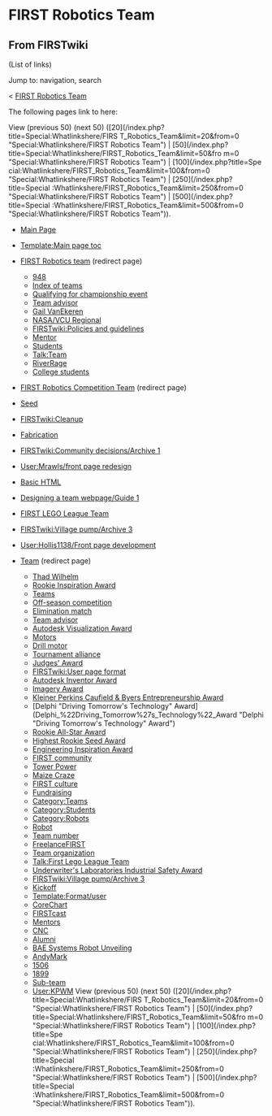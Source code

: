 # FIRST Robotics Team

## From FIRSTwiki

(List of links)

Jump to: navigation, search

< [FIRST Robotics Team](/index.php?title=FIRST_Robotics_Team&redirect=no "FIRST Robotics Team")

The following pages link to here:

View (previous 50) (next 50) ([20](/index.php?title=Special:Whatlinkshere/FIRS
T_Robotics_Team&limit=20&from=0 "Special:Whatlinkshere/FIRST Robotics Team") | [50](/index.php?title=Special:Whatlinkshere/FIRST_Robotics_Team&limit=50&fro
m=0 "Special:Whatlinkshere/FIRST Robotics Team") | [100](/index.php?title=Spe
cial:Whatlinkshere/FIRST_Robotics_Team&limit=100&from=0 "Special:Whatlinkshere/FIRST Robotics Team") | [250](/index.php?title=Special
:Whatlinkshere/FIRST_Robotics_Team&limit=250&from=0 "Special:Whatlinkshere/FIRST Robotics Team") | [500](/index.php?title=Special
:Whatlinkshere/FIRST_Robotics_Team&limit=500&from=0 "Special:Whatlinkshere/FIRST Robotics Team")).

- [Main Page](Main_Page "Main Page")
- [Template:Main page toc](Template:Main_page_toc "Template:Main page toc")
- [FIRST Robotics team](/index.php?title=FIRST_Robotics_team&redirect=no "FIRST Robotics team") (redirect page) 

  - [948](948 "948")
  - [Index of teams](Index_of_teams "Index of teams")
  - [Qualifying for championship event](Qualifying_for_championship_event "Qualifying for championship event")
  - [Team advisor](Team_advisor "Team advisor")
  - [Gail VanEkeren](Gail_VanEkeren "Gail VanEkeren")
  - [NASA/VCU Regional](NASA/VCU_Regional "NASA/VCU Regional")
  - [FIRSTwiki:Policies and guidelines](FIRSTwiki:Policies_and_guidelines "FIRSTwiki:Policies and guidelines")
  - [Mentor](Mentor "Mentor")
  - [Students](Students "Students")
  - [Talk:Team](Talk:Team "Talk:Team")
  - [RiverRage](RiverRage "RiverRage")
  - [College students](College_students "College students")

- [FIRST Robotics Competition Team](/index.php?title=FIRST_Robotics_Competition_Team&redirect=no "FIRST Robotics Competition Team") (redirect page)
- [Seed](Seed "Seed")
- [FIRSTwiki:Cleanup](FIRSTwiki:Cleanup "FIRSTwiki:Cleanup")
- [Fabrication](Fabrication "Fabrication")
- [FIRSTwiki:Community decisions/Archive 1](FIRSTwiki:Community_decisions/Archive_1 "FIRSTwiki:Community decisions/Archive 1")
- [User:Mrawls/front page redesign](User:Mrawls/front_page_redesign "User:Mrawls/front page redesign")
- [Basic HTML](Basic_HTML "Basic HTML")
- [Designing a team webpage/Guide 1](Designing_a_team_webpage/Guide_1 "Designing a team webpage/Guide 1")
- [FIRST LEGO League Team](FIRST_LEGO_League_Team "FIRST LEGO League Team")
- [FIRSTwiki:Village pump/Archive 3](FIRSTwiki:Village_pump/Archive_3 "FIRSTwiki:Village pump/Archive 3")
- [User:Hollis1138/Front page development](User:Hollis1138/Front_page_development "User:Hollis1138/Front page development")
- [Team](/index.php?title=Team&redirect=no "Team") (redirect page) 

  - [Thad Wilhelm](Thad_Wilhelm "Thad Wilhelm")
  - [Rookie Inspiration Award](Rookie_Inspiration_Award "Rookie Inspiration Award")
  - [Teams](Teams "Teams")
  - [Off-season competition](Off-season_competition "Off-season competition")
  - [Elimination match](Elimination_match "Elimination match")
  - [Team advisor](Team_advisor "Team advisor")
  - [Autodesk Visualization Award](Autodesk_Visualization_Award "Autodesk Visualization Award")
  - [Motors](Motors "Motors")
  - [Drill motor](Drill_motor "Drill motor")
  - [Tournament alliance](Tournament_alliance "Tournament alliance")
  - [Judges' Award](Judges%27_Award "Judges' Award")
  - [FIRSTwiki:User page format](FIRSTwiki:User_page_format "FIRSTwiki:User page format")
  - [Autodesk Inventor Award](Autodesk_Inventor_Award "Autodesk Inventor Award")
  - [Imagery Award](Imagery_Award "Imagery Award")
  - [Kleiner Perkins Caufield & Byers Entrepreneurship Award](Kleiner_Perkins_Caufield_%26_Byers_Entrepreneurship_Award "Kleiner Perkins Caufield & Byers Entrepreneurship Award")
  - [Delphi "Driving Tomorrow's Technology" Award](Delphi_%22Driving_Tomorrow%27s_Technology%22_Award "Delphi "Driving Tomorrow's Technology" Award")
  - [Rookie All-Star Award](Rookie_All-Star_Award "Rookie All-Star Award")
  - [Highest Rookie Seed Award](Highest_Rookie_Seed_Award "Highest Rookie Seed Award")
  - [Engineering Inspiration Award](Engineering_Inspiration_Award "Engineering Inspiration Award")
  - [FIRST community](FIRST_community "FIRST community")
  - [Tower Power](Tower_Power "Tower Power")
  - [Maize Craze](Maize_Craze "Maize Craze")
  - [FIRST culture](FIRST_culture "FIRST culture")
  - [Fundraising](Fundraising "Fundraising")
  - [Category:Teams](Category:Teams "Category:Teams")
  - [Category:Students](Category:Students "Category:Students")
  - [Category:Robots](Category:Robots "Category:Robots")
  - [Robot](Robot "Robot")
  - [Team number](Team_number "Team number")
  - [FreelanceFIRST](FreelanceFIRST "FreelanceFIRST")
  - [Team organization](Team_organization "Team organization")
  - [Talk:First Lego League Team](Talk:First_Lego_League_Team "Talk:First Lego League Team")
  - [Underwriter's Laboratories Industrial Safety Award](Underwriter%27s_Laboratories_Industrial_Safety_Award "Underwriter's Laboratories Industrial Safety Award")
  - [FIRSTwiki:Village pump/Archive 3](FIRSTwiki:Village_pump/Archive_3 "FIRSTwiki:Village pump/Archive 3")
  - [Kickoff](Kickoff "Kickoff")
  - [Template:Format/user](Template:Format/user "Template:Format/user")
  - [CoreChart](CoreChart "CoreChart")
  - [FIRSTcast](FIRSTcast "FIRSTcast")
  - [Mentors](Mentors "Mentors")
  - [CNC](CNC "CNC")
  - [Alumni](Alumni "Alumni")
  - [BAE Systems Robot Unveiling](BAE_Systems_Robot_Unveiling "BAE Systems Robot Unveiling")
  - [AndyMark](AndyMark "AndyMark")
  - [1506](1506 "1506")
  - [1899](1899 "1899")
  - [Sub-team](Sub-team "Sub-team")
  - [User:KPWM](User:KPWM "User:KPWM") View (previous 50) (next 50) ([20](/index.php?title=Special:Whatlinkshere/FIRS
    T_Robotics_Team&limit=20&from=0 "Special:Whatlinkshere/FIRST Robotics Team") | [50](/index.php?title=Special:Whatlinkshere/FIRST_Robotics_Team&limit=50&fro
    m=0 "Special:Whatlinkshere/FIRST Robotics Team") | [100](/index.php?title=Spe
    cial:Whatlinkshere/FIRST_Robotics_Team&limit=100&from=0 "Special:Whatlinkshere/FIRST Robotics Team") | [250](/index.php?title=Special
    :Whatlinkshere/FIRST_Robotics_Team&limit=250&from=0 "Special:Whatlinkshere/FIRST Robotics Team") | [500](/index.php?title=Special
    :Whatlinkshere/FIRST_Robotics_Team&limit=500&from=0 "Special:Whatlinkshere/FIRST Robotics Team")).
